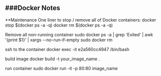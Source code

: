 ###Docker Notes
------------------






**Maintenance
One liner to stop / remove all of Docker containers:
  docker stop $(docker ps -a -q)
  docker rm $(docker ps -a -q)
  
  Remove all non-running container
  sudo  docker ps -a | grep 'Exited' | awk '{print $1}' | xargs --no-run-if-empty sudo docker rm
  
  ssh to the container
  docker exec -it e2a560cc4947 /bin/bash
  
  build image
  docker build -t your_image_name .
  
  run container 
  sudo docker run -it -p 80:80 image_name
  
  